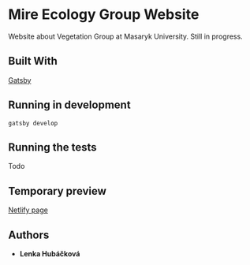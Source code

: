 # Mire Ecology Group Website
Website about Vegetation Group at Masaryk University.
Still in progress.

## Built With
[Gatsby](https://www.gatsbyjs.org/)

## Running in development
`gatsby develop`

## Running the tests
Todo

## Temporary preview
[Netlify page](https://boring-chandrasekhar-1a179c.netlify.com/)

## Authors
* **Lenka Hubáčková**
